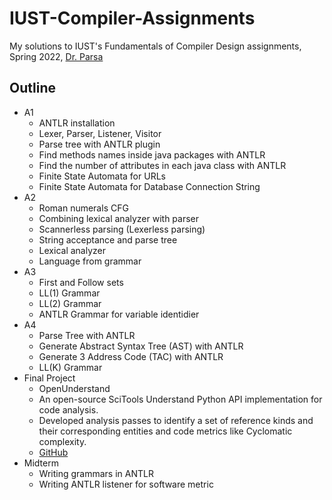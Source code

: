 # IUST-Compiler-Assignments
My solutions to IUST's Fundamentals of Compiler Design assignments, Spring 2022, [Dr. Parsa](https://scholar.google.com/citations?user=uONxvOwAAAAJ&hl=en)


## Outline

- A1
	- ANTLR installation
	- Lexer, Parser, Listener, Visitor
	- Parse tree with ANTLR plugin
	- Find methods names inside java packages with ANTLR
	- Find the number of attributes in each java class with ANTLR
    - Finite State Automata for URLs
    - Finite State Automata for Database Connection String
- A2
	- Roman numerals CFG
	- Combining lexical analyzer with parser
	- Scannerless parsing (Lexerless parsing)
	- String acceptance and parse tree
	- Lexical analyzer
    - Language from grammar
- A3
    - First and Follow sets
    - LL(1) Grammar
	- LL(2) Grammar
	- ANTLR Grammar for variable identidier
- A4
	- Parse Tree with ANTLR
	- Generate Abstract Syntax Tree (AST) with ANTLR
	- Generate 3 Address Code (TAC) with ANTLR
    - LL(K) Grammar
- Final Project
	- OpenUnderstand
 	- An open-source SciTools Understand Python API implementation for code analysis.
  	- Developed analysis passes to identify a set of reference kinds and their corresponding entities and code metrics like Cyclomatic complexity.
 	- [GitHub](https://github.com/m-zakeri/OpenUnderstand)
- Midterm
	- Writing grammars in ANTLR
	- Writing ANTLR listener for software metric
